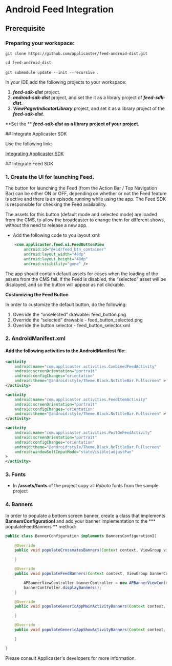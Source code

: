 # Android Feed Integration

## Prerequisite

### Preparing your workspace:

`git clone https://github.com/applicaster/feed-android-dist.git`

`cd feed-android-dist`

`git submodule update --init --recursive `.

In your IDE,add the following projects to your workspace:

1. ***feed-sdk-dist*** project.
2. ***android-sdk-dist*** project, and set the it as a library project of ***feed-sdk-dist***.
3. ***ViewPagerIndicatorLibrary*** project, and set it as a library project of the  ***feed-sdk-dist***.

**Set the ** ***feed-sdk-dist***  **as a library project of your project.**

<a name="Integrate Applicaster SDK"/>
## Integrate Applicaster SDK

Use the following link:

[Integrating Applicaster SDK](https://github.com/applicaster/android-sdk-dist/blob/master/README.md)


<a name="Integrate Feed SDK"/>
## Integrate Feed SDK

### 1. Create the UI for launching Feed.

The button for launching the Feed (from the Action Bar / Top Navigation Bar) can be either ON or OFF, depending on whether or not the Feed feature is active and there is an episode running while using the app.
The Feed SDK is responsible for checking the Feed availability.

The assets for this button (default mode and selected mode) are loaded from the CMS, to allow the broadcaster to change them for different shows, without the need to release a new app. 

* Add the following code to you layout xml:



```xml
	<com.applicaster.feed.ui.FeedButtonView
        android:id="@+id/feed_btn_container"
        android:layout_width="48dp"
        android:layout_height="48dp"
        android:visibility="gone" />
```



The app should contain default assets for cases when the loading of the assets from the CMS fail. If the Feed is disabled, the “selected” asset will be displayed, and so the button will appear as not clickable.

**Customizing the Feed Button**

In order to customize the default button, do the following:

1. Override the “unselected” drawable: feed_button.png
2. Override the “selected” drawable - feed_button_selected.png
3. Override the button selector - feed_button_selector.xml




### 2. AndroidManifest.xml

#### Add the following activities to the AndroidManifest file:

```xml
<activity
	android:name="com.applicaster.activities.CombinedFeedActivity"
	android:screenOrientation="portrait"
	android:configChanges="orientation"
    android:theme="@android:style/Theme.Black.NoTitleBar.Fullscreen" >
</activity>	

<activity
    android:name="com.applicaster.activities.FeedItemActivity"
    android:screenOrientation="portrait"
	android:configChanges="orientation"
    android:theme="@android:style/Theme.Black.NoTitleBar.Fullscreen" >
</activity>

<activity
    android:name="com.applicaster.activities.PostOnFeedActivity"
    android:screenOrientation="portrait"
 	android:configChanges="orientation"
    android:theme="@android:style/Theme.Black.NoTitleBar.Fullscreen"
    android:windowSoftInputMode="stateVisible|adjustPan"
>
</activity>

```


### 3. Fonts 

* In **/assets/fonts** of the project copy all *Roboto* fonts from the sample project


### 4. Banners 

 In order to populate a bottom screen banner, create a class that implements 
**BannersConfigurationI** and add your banner implementation to the *** populateFeedBanners ** method:

```java
public class BannerConfiguration implements BannersConfigurationI{
	
	@Override
    public void populateCrossmatesBanners(Context context, ViewGroup viewGroup) {

    }

    @Override
    public void populateFeedBanners(Context context, ViewGroup bannerContainer, String adId) {

        APBannerViewController bannerController = new APBannerViewController(context, bannerContainer, null, null, adId, "%@");
        bannerController.displayBanners();
    }

    @Override
    public void populateGenericAppMainActivityBanners(Context context, ViewGroup viewGroup) {

    }

    @Override
    public void populateGenericAppShowActivityBanners(Context context, ViewGroup viewGroup, String s) {

    }

}

```


 
 Please consult Applicaster's developers for more information.





